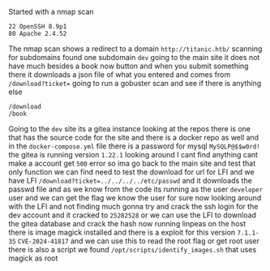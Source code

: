 Started with a nmap scan
```
22 OpenSSH 8.9p1
80 Apache 2.4.52
```
The nmap scan shows a redirect to a domain `http://titanic.htb/` scanning for subdomains found one subdomain `dev` going to the main site it does not have much besides a book now button and when you submit something there it downloads a json file of what you entered and comes from `/download?ticket=` going to run a gobuster scan and see if there is anything else
```
/download
/book
```
Going to the `dev` site its a gitea instance looking at the repos there is one that has the source code for the site and there is a docker repo as well and in the `docker-compose.yml` file there is a password for mysql `MySQLP@$$w0rd!` the gitea is running version `1.22.1` looking around I cant find anything cant make a account get `500` error so ima go back to the main site and test that only function we can find need to test the download for url for LFI and we have LFI `/download?ticket=../../../../etc/passwd` and it downloads the passwd file and as we know from the code its running as the user `developer` user and we can get the flag we know the user for sure now looking around with the LFI and not finding much gonna try and crack the ssh login for the dev account and it cracked to `25282528`  or we can use the LFI to download the gitea database and crack the hash now running linpeas on the host there is image magick installed and there is a exploit for this version `7.1.1-35` `CVE-2024-41817` and we can use this to read the root flag or get root user there is also a script we found `/opt/scripts/identify_images.sh` that uses magick as root 